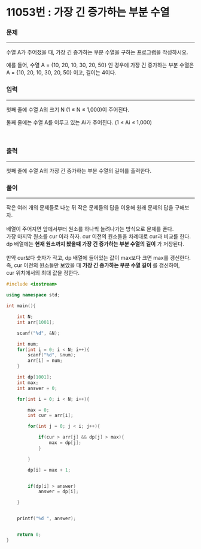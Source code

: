 11053번 : 가장 긴 증가하는 부분 수열
=============

### 문제
***
수열 A가 주어졌을 때, 가장 긴 증가하는 부분 수열을 구하는 프로그램을 작성하시오.

예를 들어, 수열 A = {10, 20, 10, 30, 20, 50} 인 경우에 가장 긴 증가하는 부분 수열은 A = {10, 20, 10, 30, 20, 50} 이고, 길이는 4이다.
<br>

### 입력
***

첫째 줄에 수열 A의 크기 N (1 ≤ N ≤ 1,000)이 주어진다.

둘째 줄에는 수열 A를 이루고 있는 Ai가 주어진다. (1 ≤ Ai ≤ 1,000)

<br>

### 출력
***

첫째 줄에 수열 A의 가장 긴 증가하는 부분 수열의 길이를 출력한다.
<br>

### 풀이
***

작은 여러 개의 문제들로 나눈 뒤 작은 문제들의 답을 이용해 원래 문제의 답을 구해보자.  
<br>
배열이 주어지면 앞에서부터 원소를 하나씩 늘려나가는 방식으로 문제를 푼다.  
가장 마지막 원소를 cur 이라 하자. cur 이전의 원소들을 차례대로 cur과 비교를 한다.  
dp 배열에는 **현재 원소까지 봤을때 가장 긴 증가하는 부분 수열의 길이** 가 저장된다.  
<br>
만약 cur보다 숫자가 작고, dp 배열에 들어있는 값이 max보다 크면 max를 갱신한다.  
즉, cur 이전의 원소들만 보았을 때 **가장 긴 증가하는 부분 수열 길이** 를 갱신하여,  
cur 위치에서의 최대 값을 정한다.

```c++
#include <iostream>

using namespace std;

int main(){

	int N;
	int arr[1001];

	scanf("%d", &N);

	int num;
	for(int i = 0; i < N; i++){
		scanf("%d", &num);
		arr[i] = num;
	}

	int dp[1001];
	int max;
	int answer = 0;

	for(int i = 0; i < N; i++){

		max = 0;
		int cur = arr[i];

		for(int j = 0; j < i; j++){

			if(cur > arr[j] && dp[j] > max){
				max = dp[j];
			}

		}

		dp[i] = max + 1;


		if(dp[i] > answer)
			answer = dp[i];

	}


	printf("%d ", answer);


    return 0;
}

```
